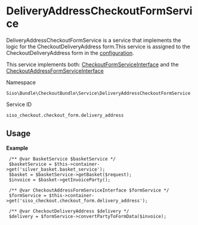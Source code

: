 #  DeliveryAddressCheckoutFormService 

DeliveryAddressCheckoutFormService is a service that implements the logic for the CheckoutDeliveryAddress form.This service is assigned to the CheckoutDeliveryAddress form in the [configuration](Configuration-for-Checkout-Forms_23560355.html).

This service implements both: [CheckoutFormServiceInterface](Interfaces-for-checkout-services_23560644.html) and the [CheckoutAddressFormServiceInterface](Interfaces-for-checkout-services_23560644.html)

Namespace

    Siso\Bundle\CheckoutBundle\Service\DeliveryAddressCheckoutFormService

Service ID

    siso_checkout.checkout_form.delivery_address 

## Usage

**Example**

``` 
 /** @var BasketService $basketService */
 $basketService = $this->container->get('silver_basket.basket_service');
 $basket = $basketService->getBasket($request);
 $invoice = $basket->getInvoiceParty();
 
 /** @var CheckoutAddressFormServiceInterface $formService */
 $formService = $this->container->get('siso_checkout.checkout_form.delivery_address');

 /** @var CheckoutDeliveryAddress $delivery */
 $delivery = $formService->convertPartyToFormData($invoice);
```
